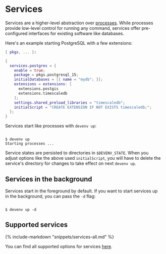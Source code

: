 # Services

Services are a higher-level abstraction over [processes](processes.md). While processes provide low-level control for running any command, services offer pre-configured interfaces for existing software like databases.

Here's an example starting PostgreSQL with a few extensions:

```nix title="devenv.nix"
{ pkgs, ... }:

{
  services.postgres = {
    enable = true;
    package = pkgs.postgresql_15;
    initialDatabases = [{ name = "mydb"; }];
    extensions = extensions: [
      extensions.postgis
      extensions.timescaledb
    ];
    settings.shared_preload_libraries = "timescaledb";
    initialScript = "CREATE EXTENSION IF NOT EXISTS timescaledb;";
  };
}
```

Services start like processes with `devenv up`:

```shell-session

$ devenv up
Starting processes ...
```

Service states are persisted to directories in `$DEVENV_STATE`. When you adjust options like the above used `initialScript`, you will have to delete the service's directory for changes to take effect on next `devenv up`.

## Services in the background

Services start in the foreground by default. If you want to start services up in the background, you can pass the `-d` flag:

```shell-session

$ devenv up -d
```

## Supported services

{%
  include-markdown "snippets/services-all.md"
%}

You can find all supported options for services [here](https://devenv.sh/reference/options/#servicesadminerenable).
